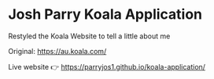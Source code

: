 # Josh Parry Koala Application

Restyled the Koala Website to tell a little about me

Original: https://au.koala.com/

Live website 👉 https://parryjos1.github.io/koala-application/
